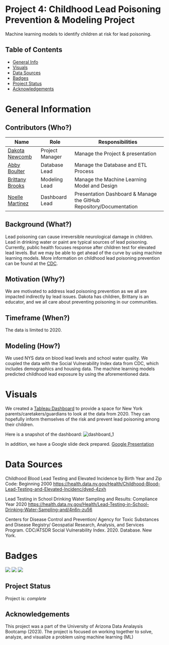# Project 4: Childhood Lead Poisoning Prevention & Modeling Project
Machine learning models to identify children at risk for lead poisoning.

## Table of Contents
* [General Info](#general-information)
* [Visuals](#visuals)
* [Data Sources](#data-sources)
* [Badges](#badges)
* [Project Status](#project-status)
* [Acknowledgements](#acknowledgements)


# General Information
## Contributors (Who?)

| Name          | Role          | Responsibilities |
| ------------- | ------------- | ---------------- |
| [Dakota Newcomb](https://github.com/DakNewcomb) | Project Manager | Manage the Project & presentation |
| [Abby Boulter](https://github.com/Abby-Boulter) | Database Lead | Manage the Database and ETL Process |
| [Brittany Brooks](https://github.com/brooksbb11)  | Modeling Lead | Manage the Machine Learning Model and Design |
| [Noelle Martinez](https://github.com/noellemtz) | Dashboard Lead | Presentation Dashboard & Manage the GitHub Repository/Documentation |

## Background (What?)
Lead poisoning can cause irreversible neurological damage in children. Lead in drinking water or paint are typical sources of lead poisoning. Currently, public health focuses response after children test for elevated lead levels. But we may be able to get ahead of the curve by using machine learning models. More information on childhood lead poisoning prevention can be found at the [CDC](https://www.cdc.gov/nceh/lead/overview.html). 

## Motivation (Why?)
We are motivated to address lead poisoning prevention as we all are impacted indirectly by lead issues. Dakota has children, Brittany is an educator, and we all care about preventing poisoning in our communities. 

## Timeframe (When?)
The data is limited to 2020.

## Modeling (How?)
We used NYS data on blood lead levels and school water quality. We coupled the data with the Social Vulnerability Index data from CDC, which includes demographics and housing data. The machine learning models predicted childhood lead exposure by using the aforementioned data.

# Visuals
We created a [Tableau Dashboard](https://public.tableau.com/views/NYChildhoodLeadPoisonining/DashboardBlood?:language=en-US&publish=yes&:display_count=n&:origin=viz_share_link) to provide a space for New York parents/caretakers/guardians to look at the data from 2020. They can hopefully inform themselves of the risk and prevent lead poisoning among their children.

Here is a snapshot of the dashboard:
![dashboard_1](https://docs.google.com/presentation/d/1bt47caeji-csvwctJ8ict2xzWcgtx2SBKmR-Ozlxb54/edit?usp=sharing)

In addition, we have a Google slide deck prepared. [Google Presentation](https://docs.google.com/presentation/d/1TJXrL477vozhf1XKGRAlv48lkc03Fha2j0ou1smqR1I/edit?usp=drive_link)

# Data Sources
Childhood Blood Lead Testing and Elevated Incidence by Birth Year and Zip Code: Beginning  2000 https://health.data.ny.gov/Health/Childhood-Blood-Lead-Testing-and-Elevated-Incidenc/dyed-4zxh

Lead Testing in School Drinking Water Sampling and Results: Compliance Year 2020 https://health.data.ny.gov/Health/Lead-Testing-in-School-Drinking-Water-Sampling-and/4n6n-zu56

Centers for Disease Control and Prevention/ Agency for Toxic Substances and Disease Registry/ Geospatial Research, Analysis, and Services Program. CDC/ATSDR Social Vulnerability Index. 2020. Database. New York.

# Badges
<img src="https://img.shields.io/badge/Python-FFD43B?style=for-the-badge&logo=python&logoColor=blue" /> <img src="https://img.shields.io/badge/Pandas-2C2D72?style=for-the-badge&logo=pandas&logoColor=white" /> <img src="https://img.shields.io/badge/Tableau-E97627?style=for-the-badge&logo=Tableau&logoColor=white" />

## Project Status
Project is: _complete_ 


## Acknowledgements
This project was a part of the University of Arizona Data Analaysis Bootcamp (2023). The project is focused on working together to solve, analyze, and visualize a problem using machine learning (ML)
